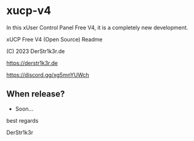 # xucp-v4
In this xUser Control Panel Free V4, it is a completely new development.

xUCP Free V4 (Open Source) Readme

(C) 2023 DerStr1k3r.de

https://derstr1k3r.de

https://discord.gg/xg5mnYUWch

## When release?
* Soon...


best regards

DerStr1k3r